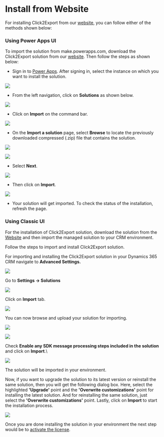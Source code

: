 # Install from Website

For installing Click2Export from our [website](https://www.inogic.com/product/productivity-apps/click-2-export-microsoft-dynamics-crm-reports), you can follow either of the methods shown below:

### Using Power Apps UI

To import the solution from make.powerapps.com, download the Click2Export solution from our [website](https://www.inogic.com/product/productivity-apps/click-2-export-microsoft-dynamics-crm-reports). Then follow the steps as shown below:

* Sign in to [Power Apps](https://make.powerapps.com/?utm\_source=padocs\&utm\_medium=linkinadoc\&utm\_campaign=referralsfromdoc). After signing in, select the instance on which you want to install the solution.

![](<../../.gitbook/assets/1 (306).png>)

* From the left navigation, click on **Solutions** as shown below.

![](<../../.gitbook/assets/2 (16).png>)

* Click on **Import** on the command bar.

![](<../../.gitbook/assets/3 (14).png>)

* &#x20;On the **Import a solution** page, select **Browse** to locate the previously downloaded compressed (.zip) file that contains the solution.

![](<../../.gitbook/assets/4 (5).png>)

![](<../../.gitbook/assets/5 (10).png>)

* Select **Next**.

![](<../../.gitbook/assets/6 (12).png>)

* Then click on **Import**.

![](<../../.gitbook/assets/7 (7).png>)

* Your solution will get imported. To check the status of the installation, refresh the page.

### Using Classic UI

For the installation of Click2Export solution, download the solution from the [Website](https://www.inogic.com/product/productivity-pack/click-2-export-microsoft-dynamics-crm-reports) and then import the managed solution to your CRM environment.&#x20;

Follow the steps to import and install Click2Export solution.

For importing and installing the Click2Export solution in your Dynamics 365 CRM navigate to **Advanced Settings.**

![](../../.gitbook/assets/1Installing-Click2Export-in-your-Environment.png)

&#x20;Go to **Settings → Solutions**

![](<../../.gitbook/assets/2Installing-Click2Export-in-your-Environment (1).png>)

&#x20;Click on **Import** tab.

![](../../.gitbook/assets/3Installing-Click2Export-in-your-Environment.png)

You can now browse and upload your solution for importing.

![](../../.gitbook/assets/4Installing-Click2Export-in-your-Environment.png)

![](../../.gitbook/assets/5Installing-Click2Export-in-your-Environment.png)

Check **Enable any SDK message processing steps included in the solution** and click on **Import**.\


![](../../.gitbook/assets/6Installing-Click2Export-in-your-Environment.png)

The solution will be imported in your environment.

Now, if you want to upgrade the solution to its latest version or reinstall the same solution, then you will get the following dialog box. Here, select the highlighted **'Upgrade'** point and the **'Overwrite customizations'** point for installing the latest solution. And for reinstalling the same solution, just select the **'Overwrite customizations'** point. Lastly, click on **Import** to start the installation process.&#x20;

![](../../.gitbook/assets/UpgradeAndOverwrite.jpg)

Once you are done installing the solution in your environment the next step would be to [activate the license](https://docs.inogic.com/click2export/getting-started/license-activation).
